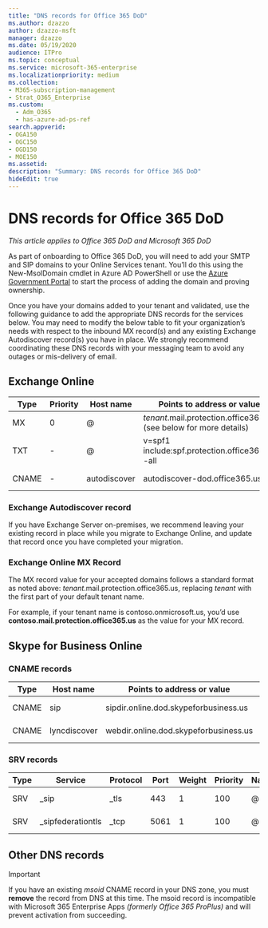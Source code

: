 ```yaml
---
title: "DNS records for Office 365 DoD"
ms.author: dzazzo
author: dzazzo-msft
manager: dzazzo
ms.date: 05/19/2020
audience: ITPro
ms.topic: conceptual
ms.service: microsoft-365-enterprise
ms.localizationpriority: medium
ms.collection: 
- M365-subscription-management
- Strat_O365_Enterprise
ms.custom:
  - Adm_O365
  - has-azure-ad-ps-ref
search.appverid:
- OGA150
- OGC150
- OGD150
- MOE150
ms.assetid: 
description: "Summary: DNS records for Office 365 DoD"
hideEdit: true
---
```


# DNS records for Office 365 DoD

*This article applies to Office 365 DoD and Microsoft 365 DoD*

As part of onboarding to Office 365 DoD, you will need to add your SMTP and SIP domains to your Online Services tenant.  You’ll do this using the New-MsolDomain cmdlet in Azure AD PowerShell or use the [Azure Government Portal](https://portal.azure.us) to start the process of adding the domain and proving ownership.

Once you have your domains added to your tenant and validated, use the following guidance to add the appropriate DNS records for the services below.  You may need to modify the below table to fit your organization’s needs with respect to the inbound MX record(s) and any existing Exchange Autodiscover record(s) you have in place.  We strongly recommend coordinating these DNS records with your messaging team to avoid any outages or mis-delivery of email.

## Exchange Online

| Type | Priority | Host name | Points to address or value | TTL |
| --- | --- | --- | --- | --- |
| MX | 0 | @ | *tenant*.mail.protection.office365.us (see below for more details) | One Hour |
| TXT | - | @ | v=spf1 include:spf.protection.office365.us -all | One Hour |
| CNAME | - | autodiscover | autodiscover-dod.office365.us | One Hour |

### Exchange Autodiscover record

If you have Exchange Server on-premises, we recommend leaving your existing record in place while you migrate to Exchange Online, and update that record once you have completed your migration.

### Exchange Online MX Record

The MX record value for your accepted domains follows a standard format as noted above: *tenant*.mail.protection.office365.us, replacing *tenant* with the first part of your default tenant name.

For example, if your tenant name is contoso.onmicrosoft.us, you’d use **contoso.mail.protection.office365.us** as the value for your MX record.

## Skype for Business Online

### CNAME records

| Type | Host name | Points to address or value | TTL |
| --- | --- | --- | --- |
| CNAME | sip | sipdir.online.dod.skypeforbusiness.us | One Hour |
| CNAME | lyncdiscover | webdir.online.dod.skypeforbusiness.us | One Hour | 

### SRV records

| Type | Service | Protocol | Port | Weight | Priority | Name | Target | TTL |
| --- | --- | --- | --- | --- | --- | --- | --- | --- |
| SRV | \_sip | \_tls | 443 | 1 | 100 | @ | sipdir.online.dod.skypeforbusiness.us | One Hour |
| SRV | \_sipfederationtls | \_tcp | 5061 | 1 | 100 | @ | sipfed.online.dod.skypeforbusiness.us | One Hour |

## Other DNS records

> [!IMPORTANT]
> If you have an existing *msoid* CNAME record in your DNS zone, you must **remove** the record from DNS at this time.  The msoid record is incompatible with Microsoft 365 Enterprise Apps *(formerly Office 365 ProPlus)* and will prevent activation from succeeding.
